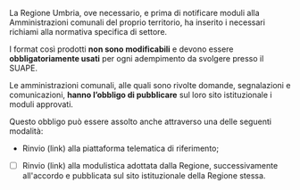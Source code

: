 La Regione Umbria, ove necessario, e prima di notificare moduli alla Amministrazioni comunali del proprio territorio, ha inserito i necessari richiami alla normativa specifica di settore.

I format così prodotti **non sono modificabili** e devono essere **obbligatoriamente usati** per ogni adempimento da svolgere presso il SUAPE.

Le amministrazioni comunali, alle quali sono rivolte domande, segnalazioni e comunicazioni, **hanno l’obbligo di pubblicare** sul loro sito istituzionale i moduli approvati.

Questo obbligo può essere assolto anche attraverso una delle seguenti modalità:
- Rinvio (link) alla piattaforma telematica di riferimento;
- [ ] Rinvio (link) alla modulistica adottata dalla Regione, successivamente all'accordo e pubblicata sul sito istituzionale della Regione stessa.
